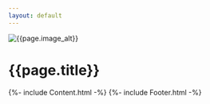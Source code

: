 ```yaml
---
layout: default
---
```

<div class="column is-half">
    <main>
    	<img src="assets/img/{{page.image}}" alt="{{page.image_alt}}" class="is_rounded right">
        <h1>{{page.title}}</h1>
        {%- include Content.html -%} <!-- this is where the obsidian transformation magic happens -->
        {%- include Footer.html -%}
    </main>
</div>


